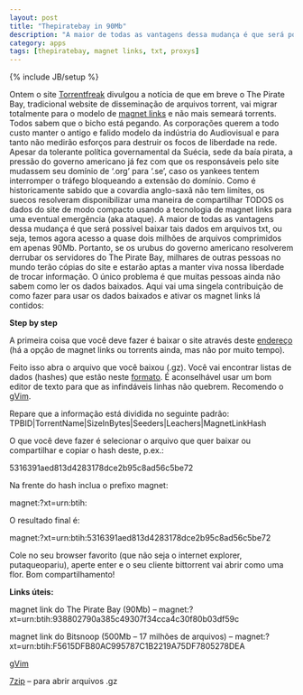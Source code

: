 ```yaml
---
layout: post
title: "Thepiratebay in 90Mb"
description: "A maior de todas as vantagens dessa mudança é que será possível baixar tais dados em arquivos txt, ou seja, temos agora acesso a quase dois milhões de arquivos comprimidos em apenas 90Mb."
category: apps
tags: [thepiratebay, magnet links, txt, proxys]
---
```

{% include JB/setup %}


Ontem o site [Torrentfreak](http://torrentfreak.com/download-a-copy-of-the-pirate-bay-its-only-90-mb-120209/) divulgou a notícia de que em breve o The Pirate Bay, tradicional website de disseminação de arquivos torrent, vai migrar totalmente para o modelo de [magnet links](http://en.wikipedia.org/wiki/Magnet_link) e não mais semeará torrents. Todos sabem que o bicho está pegando. As corporações querem a todo custo manter o antigo e falido modelo da indústria do Audiovisual e para tanto não medirão esforços para destruir os focos de liberdade na rede. Apesar da tolerante política governamental da Suécia, sede da baía pirata, a pressão do governo americano já fez com que os responsáveis pelo site mudassem seu domínio de ‘.org’ para ‘.se’, caso os yankees tentem interromper o tráfego bloqueando a extensão do domínio.
Como é historicamente sabido que a covardia anglo-saxã não tem limites, os suecos resolveram disponibilizar uma maneira de compartilhar TODOS os dados do site de modo compacto usando a tecnologia de magnet links para uma eventual emergência (aka ataque). A maior de todas as vantagens dessa mudança é que será possível baixar tais dados em arquivos txt, ou seja, temos agora acesso a quase dois milhões de arquivos comprimidos em apenas 90Mb. Portanto, se os urubus do governo americano resolverem derrubar os servidores do The Pirate Bay, milhares de outras pessoas no mundo terão cópias do site e estarão aptas a manter viva nossa liberdade de trocar informação. O único problema é que muitas pessoas ainda não sabem como ler os dados baixados. Aqui vai uma singela contribuição de como fazer para usar os dados baixados e ativar os magnet links lá contidos:

**Step by step**

A primeira coisa que você deve fazer é baixar o site através deste [endereço](https://thepiratebay.se/torrent/7016365) (há a opção de magnet links ou torrents ainda, mas não por muito tempo).

Feito isso abra o arquivo que você baixou (.gz). Você vai encontrar listas de dados (hashes) que estão neste [formato](http://i.imgur.com/4jUUn.png). É aconselhável usar um bom editor de texto para que as infindáveis linhas não quebrem. Recomendo o [gVim](http://www.vim.org/download.php).

Repare que a informação está dividida no seguinte padrão: TPBID|TorrentName|SizeInBytes|Seeders|Leachers|MagnetLinkHash

O que você deve fazer é selecionar o arquivo que quer baixar ou compartilhar e copiar o hash deste, p.ex.:

5316391aed813d4283178dce2b95c8ad56c5be72

Na frente do hash inclua o prefixo magnet:

magnet:?xt=urn:btih:

O resultado final é:

magnet:?xt=urn:btih:5316391aed813d4283178dce2b95c8ad56c5be72

Cole no seu browser favorito (que não seja o internet explorer, putaqueopariu), aperte enter e o seu cliente bittorrent vai abrir como uma flor. Bom compartilhamento!

**Links úteis:**

magnet link do The Pirate Bay (90Mb) – magnet:?xt=urn:btih:938802790a385c49307f34cca4c30f80b03df59c

magnet link do Bitsnoop (500Mb – 17 milhões de arquivos) – magnet:?xt=urn:btih:F5615DFB80AC995787C1B2219A75DF7805278DEA

[gVim](http://www.vim.org/download.php)

[7zip](http://www.7-zip.org/) – para abrir arquivos .gz